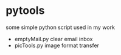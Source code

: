 # pytools
some simple python script used in my work

- emptyMail.py clear email inbox
- picTools.py image format transfer
